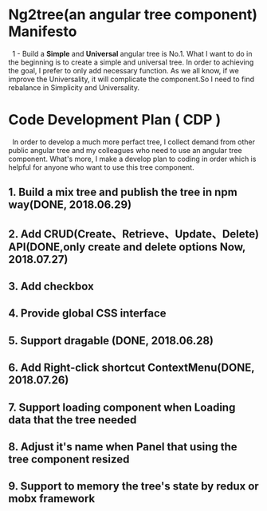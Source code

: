 # Ng2tree(an angular tree component) Manifesto
&nbsp;&nbsp;1 - Build a **Simple** and **Universal**  angular tree is No.1. What I want to do in the beginning is 
to create a simple and universal tree. In order to achieving the goal, I prefer to only add necessary
function. As we all know, if we improve the Universality, it will complicate the component.So I need to
find rebalance in Simplicity and Universality.

# Code Development Plan ( CDP )
&nbsp;&nbsp;In order to develop a much more perfact tree, I collect demand from other public angular tree and my 
colleagues who need to use an angular tree component.
What's more, I make a develop plan to coding in order which is helpful for anyone who want to use this 
tree component.
## 1. Build a **mix** tree and publish the tree in npm way(**DONE**, 2018.06.29)

## 2. Add CRUD(Create、Retrieve、Update、Delete) API(**DONE**,only create and delete options Now, 2018.07.27)

## 3. Add checkbox

## 4. Provide global CSS interface

## 5. Support **dragable** (**DONE**, 2018.06.28)

## 6. Add Right-click shortcut **ContextMenu**(**DONE**, 2018.07.26)

## 7. Support **loading** component when Loading data that the tree needed

## 8. Adjust it's name when Panel that using the tree component resized

## 9. Support to memory the tree's state by redux or mobx framework
